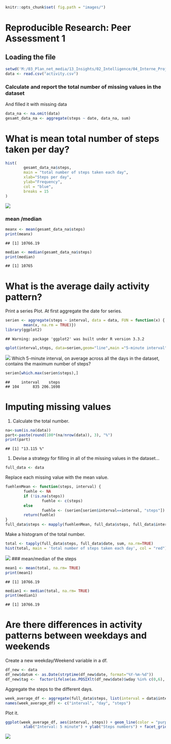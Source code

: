 ``` r
knitr::opts_chunk$set( fig.path = "images/")
```

Reproducible Research: Peer Assessment 1
========================================

Loading the file
----------------

``` r
setwd('M:/03_Plan_net_media/13_Insights/02_Intelligence/04_Interne_Projekte/Melanie/Coursera/Kurs 5/Assigment1')
data <- read.csv("activity.csv")
```

### Calculate and report the total number of missing values in the dataset

And filled it with missing data

``` r
data_na <- na.omit(data)
gesamt_data_na <- aggregate(steps ~ date, data_na, sum)
```

What is mean total number of steps taken per day?
=================================================

``` r
hist(
        gesamt_data_na$steps, 
        main = "total number of steps taken each day", 
        xlab="Steps per day", 
        ylab="Frequency", 
        col = "blue", 
        breaks = 15
)
```

![](images/unnamed-chunk-3-1.png)

### mean /median

``` r
meanx <- mean(gesamt_data_na$steps)
print(meanx)
```

    ## [1] 10766.19

``` r
median <- median(gesamt_data_na$steps)
print(median)
```

    ## [1] 10765

What is the average daily activity pattern?
===========================================

Print a series Plot. At first aggregate the date for series.

``` r
serien <- aggregate(steps ~ interval, data = data, FUN = function(x) {
        mean(x, na.rm = TRUE)})
library(ggplot2)
```

    ## Warning: package 'ggplot2' was built under R version 3.3.2

``` r
qplot(interval,steps, data=serien,geom="line",main ="5-minute interval")
```

![](images/unnamed-chunk-5-1.png) Which 5-minute interval, on average across all the days in the dataset, contains the maximum number of steps?

``` r
serien[which.max(serien$steps),]
```

    ##     interval    steps
    ## 104      835 206.1698

Imputing missing values
=======================

1.  Calculate the total number.

``` r
na<-sum(is.na(data))
part<-paste(round(100*(na/nrow(data)), 3), "%")
print(part)
```

    ## [1] "13.115 %"

1.  Devise a strategy for filling in all of the missing values in the dataset...

``` r
full_data <- data
```

Replace each missing value with the mean value.

``` r
fuehlenMean <- function(steps, interval) {
        fuehle <- NA
        if (!is.na(steps))
                fuehle <- c(steps)
        else
                fuehle <- (serien[serien$interval==interval, "steps"])
        return(fuehle)
}
full_data$steps <- mapply(fuehlenMean, full_data$steps, full_data$interval)
```

Make a histogram of the total number.

``` r
total <- tapply(full_data$steps, full_data$date, sum, na.rm=TRUE)
hist(total, main = 'total number of steps taken each day', col = "red")
```

![](images/unnamed-chunk-10-1.png) \#\#\# mean/median of the steps

``` r
mean1 <- mean(total, na.rm= TRUE)
print(mean1)
```

    ## [1] 10766.19

``` r
median1 <- median(total, na.rm= TRUE)
print(median1)
```

    ## [1] 10766.19

Are there differences in activity patterns between weekdays and weekends
========================================================================

Create a new weekday/Weekend variable in a df.

``` r
df_new <- data
df_new$datum <- as.Date(strptime(df_new$date, format="%Y-%m-%d")) 
df_new$tag <-  factor(ifelse(as.POSIXlt(df_new$date)$wday %in% c(0,6), 'weekend', 'weekday'))
```

Aggregate the steps to the different days.

``` r
week_average_df <- aggregate(full_data$steps, list(interval = data$interval, day = df_new$tag), mean)
names(week_average_df) <- c("interval", "day", "steps")
```

Plot it.

``` r
ggplot(week_average_df, aes(interval, steps)) + geom_line(color = "purple3", lwd = 1) + 
        xlab("Interval: 5 minute") + ylab("Steps numbers") + facet_grid(day ~ .)
```

![](images/unnamed-chunk-14-1.png)
